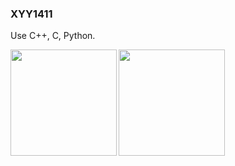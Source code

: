 ### XYY1411 

Use C++, C, Python.

<div>
<img align="left" height="170px" src="https://github-readme-stats.vercel.app/api?username=XYY1411&show_icons=true&theme=dark&&count_private=true" />
<img align="left" height="170px" src="https://github-readme-stats.vercel.app/api/top-langs/?username=XYY1411&theme=dark&langs_count=20" />
</div>
